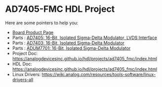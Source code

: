 # AD7405-FMC HDL Project

Here are some pointers to help you:
  * [Board Product Page](https://www.analog.com/eval-ad7405)
  * Parts : [AD7405: 16-Bit, Isolated Sigma-Delta Modulator, LVDS Interface](https://www.analog.com/ad7405)
  * Parts : [AD7403: 16-Bit, Isolated Sigma-Delta Modulator](https://www.analog.com/ad7403)
  * Parts : [ADUM7701: 16-Bit, Isolated Sigma-Delta Modulator](https://www.analog.com/adum7701)
  * Project Doc: https://analogdevicesinc.github.io/hdl/projects/ad7405_fmc/index.html
  * HDL Doc: https://analogdevicesinc.github.io/hdl/projects/ad7405_fmc/index.html
  * Linux Drivers: https://wiki.analog.com/resources/tools-software/linux-drivers-all
